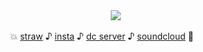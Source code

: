   </div>
<div align=center> ⠀⠀⠀⠀
<img src="https://media1.tenor.com/m/r8I8qYzWJRgAAAAC/asgore-deltarune.gif"/>

  
 💥 [straw](https://swaggerdate.straw.page/) ♪ [insta](https://www.instagram.com/zmywer/) ♪ [dc server](https://discord.gg/Y7z72PrBWd) ♪ [soundcloud](https://soundcloud.com/sal-317780534) 🚗


</div>

